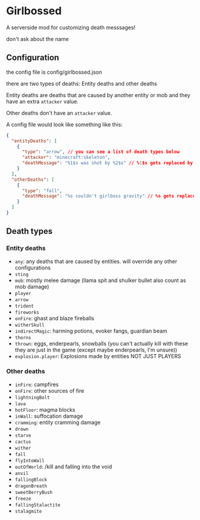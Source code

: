# Girlbossed

A serverside mod for customizing death messsages!

don't ask about the name

## Configuration

the config file is config/girlbossed.json

there are two types of deaths: Entity deaths and other deaths

Entity deaths are deaths that are caused by another entity or mob and they have an extra `attacker` value.

Other deaths don't have an `attacker` value.

A config file would look like something like this:

```json
{
  "entityDeaths": [
    {
      "type": "arrow", // you can see a list of death types below
      "attacker": "minecraft:skeleton",
      "deathMessage": "%1$s was shot by %2$s" // %1$s gets replaced by the player name and %2$s would be the attacker entity's name 
    }
  ],
  "otherDeaths": [
    {
      "type": "fall",
      "deathMessage": "%s couldn't girlboss gravity" // %s gets replaced by player name
    }
  ]
}
```

## Death types

### Entity deaths

* `any`: any deaths that are caused by entities. will override any other configurations
* `sting`
* `mob`: mostly melee damage (llama spit and shulker bullet also count as mob damage)
* `player`
* `arrow`
* `trident`
* `fireworks`
* `onFire`: ghast and blaze fireballs
* `witherSkull`
* `indirectMagic`: harming potions, evoker fangs, guardian beam
* `thorns`
* `thrown`: eggs, enderpearls, snowballs (you can't actually kill with these they are just in the game (except maybe enderpearls, I'm unsure))
* `explosion.player`: Explosions made by entities NOT JUST PLAYERS

### Other deaths

* `inFire`: campfires
* `onFire`: other sources of fire
* `lightningBolt`
* `lava`
* `hotFloor`: magma blocks
* `inWall`: suffocation damage
* `cramming`: entity cramming damage
* `drown`
* `starve`
* `cactus`
* `wither`
* `fall`
* `flyIntoWall`
* `outOfWorld`: /kill and falling into the void
* `anvil`
* `fallingBlock`
* `dragonBreath`
* `sweetBerryBush`
* `freeze`
* `fallingStalactite`
* `stalagmite`
